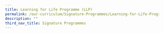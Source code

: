 ```yaml
---
title: Learning for Life Programme (LLP)
permalink: /our-curriculum/Signature-Programmes/Learning-for-Life-Programme-LLP/
description: ""
third_nav_title: Signature Programmes
---
```

